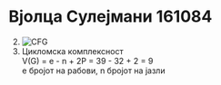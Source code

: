 # Вјолца Сулејмани 161084
 2. ![CFG](https://github.com/VjollcaSulejmani/SI_2023_lab2_161084/assets/82388948/252c9e3d-a0fd-4584-a01d-6680ef6af81a)
 3. Цикломска комплексност<br>
   V(G) = e - n + 2P = 39 - 32 + 2 = 9<br>
   e бројот на рабови, n бројот на јазли 
